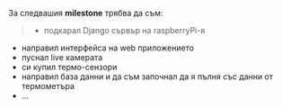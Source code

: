 За следвашия **milestone** трябва да съм:
>+ подкарал Django сървър на raspberryPi-я
+ направил интерфейса на web приложението
+ пуснал live камерата
+ си купил термо-сензори
+ направил база данни и да съм започнал да я пълня със данни от термометъра
+ ...
